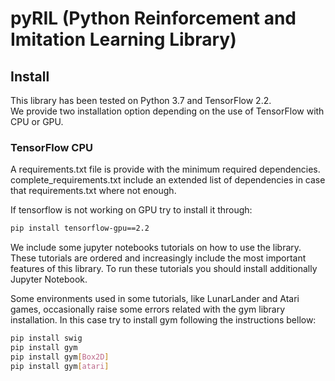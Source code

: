 # pyRIL (Python Reinforcement and Imitation Learning Library)
## Install

This library has been tested on Python 3.7 and TensorFlow 2.2.  
We provide two installation option depending on the use of TensorFlow with CPU or GPU.

### TensorFlow CPU

A requirements.txt file is provide with the minimum required dependencies.
complete_requirements.txt include an extended list of dependencies in case that requirements.txt where not enough.

If tensorflow is not working on GPU try to install it through:
```bash
pip install tensorflow-gpu==2.2
```

We include some jupyter notebooks tutorials on how to use the library. These tutorials are ordered and increasingly 
include the most important features of this library. To run these tutorials you should install additionally Jupyter Notebook.

Some environments used in some tutorials, like LunarLander and Atari games, occasionally raise some errors related with the gym library installation. In this case try to install gym following the instructions bellow:
```bash
pip install swig
pip install gym
pip install gym[Box2D]
pip install gym[atari]
```
